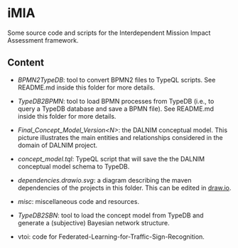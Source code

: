 # iMIA
Some source code and scripts for the Interdependent Mission Impact Assessment framework.

## Content

*  *BPMN2TypeDB*: tool to convert BPMN2 files to TypeQL scripts. See README.md inside this folder for more details.

*  *TypeDB2BPMN*: tool to load BPMN processes from TypeDB (i.e., to query a TypeDB database and save a BPMN file). See README.md inside this folder for more details.

*  *Final_Concept_Model_Version\<N\>*: the DALNIM conceptual model. This picture illustrates the main entities and relationships considered in the domain of DALNIM project.

*  *concept_model.tql*: TypeQL script that will save the the DALNIM conceptual model schema to TypeDB.

*  *dependencies.drawio.svg*: a diagram describing the maven dependencies of the projects in this folder. This can be edited in [draw.io](https://app.diagrams.net/).

* *misc*: miscellaneous code and resources.

* *TypeDB2SBN*: tool to load the concept model from TypeDB and generate a (subjective) Bayesian network structure.

* vtoi: code for Federated-Learning-for-Traffic-Sign-Recognition.

